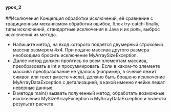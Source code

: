 #### урок_2
##Исключения
Концепция обработки исключений, её сравнение с
традиционным механизмом обработки ошибок, блок
try-catch-finally, типы исключений, стандартные исключения в
Java и их роль, выброс исключения из метода.

+ Напишите метод, на вход которого подаётся двумерный строковый массив размером 4х4. При
подаче массива другого размера необходимо бросить исключение MyArraySizeException.
+ Далее метод должен пройтись по всем элементам массива, преобразовать в int и
просуммировать. Если в каком-то элементе массива преобразование не удалось (например, в
ячейке лежит символ или текст вместо числа), должно быть брошено исключение
MyArrayDataException с детализацией, в какой именно ячейке лежат неверные данные.
+ В методе main() вызвать полученный метод, обработать возможные исключения
MySizeArrayException и MyArrayDataException и вывести результат расчета.